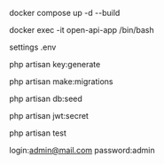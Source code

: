docker compose up -d --build

docker exec -it open-api-app /bin/bash

settings .env

php artisan key:generate

php artisan make:migrations

php artisan db:seed

php artisan jwt:secret

php artisan test

login:admin@mail.com
password:admin
